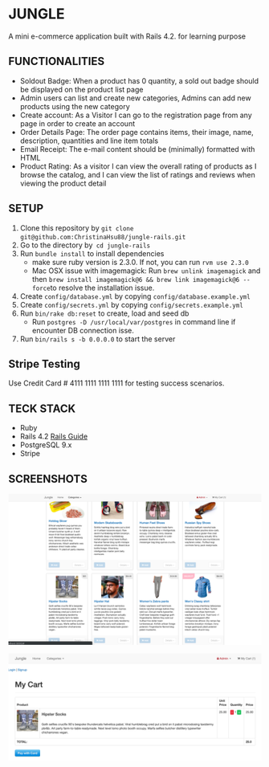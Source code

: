 # JUNGLE

A mini e-commerce application built with Rails 4.2. for learning purpose

## FUNCTIONALITIES
* Soldout Badge: When a product has 0 quantity, a sold out badge should be displayed on the product list page
* Admin users can list and create new categories, Admins can add new products using the new category
* Create account: As a Visitor I can go to the registration page from any page in order to create an account
* Order Details Page: The order page contains items, their image, name, description, quantities and line item totals
* Email Receipt: The e-mail content should be (minimally) formatted with HTML
* Product Rating: As a visitor I can view the overall rating of products as I browse the catalog, and I can view the list of ratings and reviews when viewing the product detail

## SETUP
1. Clone this repository by `git clone git@github.com:ChristinaHsu88/jungle-rails.git`
2. Go to the directory by` cd jungle-rails`
2. Run `bundle install` to install dependencies
    * make sure ruby version is 2.3.0. If not, you can run `rvm use 2.3.0`
    * Mac OSX issue with imagemagick:
      Run `brew unlink imagemagick` and then `brew install imagemagick@6 && brew link imagemagick@6 --force`to resolve the installation issue.
3. Create `config/database.yml` by copying `config/database.example.yml`
4. Create `config/secrets.yml` by copying `config/secrets.example.yml`
5. Run `bin/rake db:reset` to create, load and seed db
    * Run `postgres -D /usr/local/var/postgres` in command line if encounter DB connection isse.
6. Run `bin/rails s -b 0.0.0.0` to start the server

## Stripe Testing
Use Credit Card # 4111 1111 1111 1111 for testing success scenarios.

## TECK STACK
* Ruby
* Rails 4.2 [Rails Guide](http://guides.rubyonrails.org/v4.2/)
* PostgreSQL 9.x
* Stripe

## SCREENSHOTS

!["Screenshot of main page"](https://github.com/ChristinaHsu88/jungle-rails/blob/master/docs/Screenshot1.png)

!["Screenshot of soldout page"](https://github.com/ChristinaHsu88/jungle-rails/blob/master/docs/Screenshot2.png)